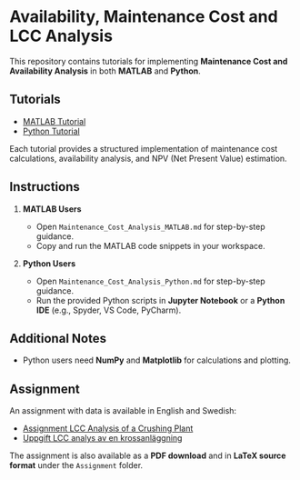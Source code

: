 # Availability, Maintenance Cost and LCC Analysis  

This repository contains tutorials for implementing **Maintenance Cost and Availability Analysis** in both **MATLAB** and **Python**.  

## Tutorials  

- [MATLAB Tutorial](./MATLAB/Maintenance_Cost_Analysis_MATLAB.md)  
- [Python Tutorial](./Python/Maintenance_Cost_Analysis_Python.md)  

Each tutorial provides a structured implementation of maintenance cost calculations, availability analysis, and NPV (Net Present Value) estimation.  

## Instructions  

1. **MATLAB Users**  
   - Open `Maintenance_Cost_Analysis_MATLAB.md` for step-by-step guidance.  
   - Copy and run the MATLAB code snippets in your workspace.  

2. **Python Users**  
   - Open `Maintenance_Cost_Analysis_Python.md` for step-by-step guidance.  
   - Run the provided Python scripts in **Jupyter Notebook** or a **Python IDE** (e.g., Spyder, VS Code, PyCharm).  

## Additional Notes  

- Python users need **NumPy** and **Matplotlib** for calculations and plotting. 

## Assignment  
An assignment with data is available in English and Swedish:  

- [Assignment LCC Analysis of a Crushing Plant](./Assignment/Assignment_LCC_Analysis.md)  
- [Uppgift LCC analys av en krossanläggning](./Assignment/Uppgift_LCC_analys.pdf)  

The assignment is also available as a **PDF download** and in **LaTeX source format** under the `Assignment` folder.  



